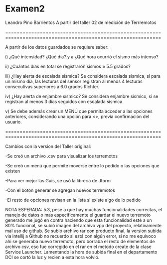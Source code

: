 # Examen2

Leandro Pino Barrientos A partir del taller 02 de medición de Terrremotos

============================================================================================================

A partir de los datos guardados se requiere saber:

i) ¿Qué intensidad? ¿Qué día? y a ¿Qué hora ocurrió el sismo más intenso?

ii) ¿Cuántos días en total se registraron sismos ≥ 5.5 grados?

iii) ¿Hay alerta de escalada sísmica? Se considera escalada sísmica, si para un mismo día, las lecturas del sensor registran al menos 4 lecturas consecutivas superiores a 6.0 grados Richter.

iv) ¿Hay alerta de enjambre sísmico? Se considera enjambre sísmico, si se registran al menos 3 días seguidos con escalada sísmica.

v) Se debe además crear un MENÚ que permita acceder a las opciones anteriores, considerando una opción para <>, previa confirmación del usuario.

============================================================================================================

Cambios con la version del Taller original: 

-Se creó un archivo .csv para visualizar los terremotos 

-Se creó un menú que permite moverse entre lo pedido o las opciones que existen 

-Para ver mejor las Guis, se usó la librería de Jform

-Con el boton generar se agregan nuevos terremotos

-El resto de opciones revisan en la lista si existe algo de lo pedido

NOTA ESPERADA: 5.3, pese a que hay muchas funcionalidades correctas, el manejo de datos o mas especificamente el guardar el nuevo terremoto generado me jugó en contra
haciendo que esta funcionalidad esté a un 80% funcional, se subió imagen del archivo vpp del proyecto, relativamente mal uso de github. Se subió archivo rar con producto final, la version subida via intellij a Github no recuerdo si está con algún error, si no me equivoco ahi se generaba nuevo terremoto, pero borraba el resto de elementos de archivo csv, eso fue corregido en el rar en el metodo create de la clase Service Launcher. Lamentando la hora de subida final en el departamento DCI se cortó la luz y recien a esta hora volvió.
